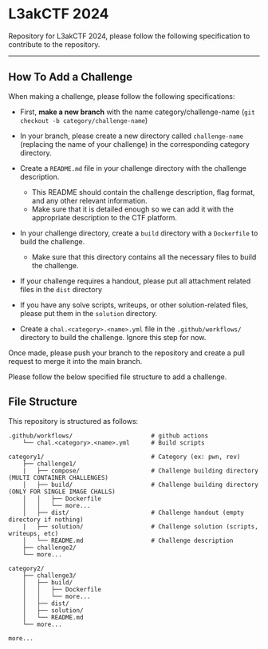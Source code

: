 # L3akCTF 2024 


Repository for L3akCTF 2024, please follow the following specification to contribute to the repository.

---


## How To Add a Challenge
When making a challenge, please follow the following specifications:
- First, **make a new branch** with the name category/challenge-name (`git checkout -b category/challenge-name`)
- In your branch, please create a new directory called `challenge-name` (replacing the name of your challenge) in the corresponding category directory.
- Create a `README.md` file in your challenge directory with the challenge description.
    - This README should contain the challenge description, flag format, and any other relevant information.
    - Make sure that it is detailed enough so we can add it with the appropriate description to the CTF platform.
- In your challenge directory, create a `build` directory with a `Dockerfile` to build the challenge.
    - Make sure that this directory contains all the necessary files to build the challenge.
- If your challenge requires a handout, please put all attachment related files in the `dist` directory
- If you have any solve scripts, writeups, or other solution-related files, please put them in the `solution` directory.

- Create a `chal.<category>.<name>.yml` file in the `.github/workflows/` directory to build the challenge. Ignore this step for now.

Once made, please push your branch to the repository and create a pull request to merge it into the main branch.

Please follow the below specified file structure to add a challenge.

## File Structure
This repository is structured as follows:
```
.github/workflows/                      # github actions
    └── chal.<category>.<name>.yml      # Build scripts

category1/                              # Category (ex: pwn, rev)
    ├── challenge1/
    |   ├── compose/                    # Challenge building directory (MULTI CONTAINER CHALLENGES)
    │   ├── build/                      # Challenge building directory (ONLY FOR SINGLE IMAGE CHALLS)
    │   │   ├── Dockerfile
    │   │   └── more...
    │   ├── dist/                       # Challenge handout (empty directory if nothing)
    |   ├── solution/                   # Challenge solution (scripts, writeups, etc)
    │   └── README.md                   # Challenge description
    ├── challenge2/
    └── more...

category2/                             
    ├── challenge3/
    │   ├── build/                     
    │   │   ├── Dockerfile
    │   │   └── more...
    │   ├── dist/                       
    │   ├── solution/                       
    │   └── README.md                  
    └── more...

more...
```
